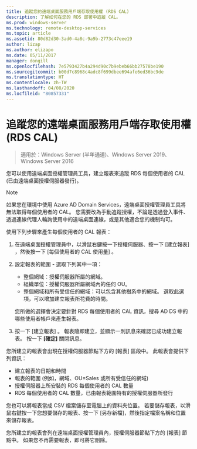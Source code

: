 ```yaml
---
title: 追蹤您的遠端桌面服務用戶端存取使用權 (RDS CAL)
description: 了解如何在您的 RDS 部署中追蹤 CAL。
ms.prod: windows-server
ms.technology: remote-desktop-services
ms.topic: article
ms.assetid: 80d82d30-3ad0-4a8c-9a9b-2773c47eee19
author: lizap
ms.author: elizapo
ms.date: 05/11/2017
manager: dongill
ms.openlocfilehash: 7e5793427b4a294d90c7b9ebeb66bb27578be190
ms.sourcegitcommit: b00d7c8968c4adc8f699dbee694afe6ed36bc9de
ms.translationtype: HT
ms.contentlocale: zh-TW
ms.lasthandoff: 04/08/2020
ms.locfileid: "80857331"
---
```

# <a name="track-your-remote-desktop-services-client-access-licenses-rds-cals"></a>追蹤您的遠端桌面服務用戶端存取使用權 (RDS CAL)

>適用於：Windows Server (半年通道)、Windows Server 2019、Windows Server 2016

您可以使用遠端桌面授權管理員工具，建立報表來追蹤 RDS 每個使用者的 CAL (已由遠端桌面授權伺服器發行)。

> [!NOTE]
>  如果您在環境中使用 Azure AD Domain Services，遠端桌面授權管理員工具將無法取得每個使用者的 CAL。 您需要改為手動追蹤授權，不論是透過登入事件、透過連線代理人輪詢使用中的遠端桌面連線，或是其他適合您的機制均可。 

使用下列步驟來產生每個使用者的 CAL 報表：

1. 在遠端桌面授權管理員中，以滑鼠右鍵按一下授權伺服器、按一下 [建立報表]  ，然後按一下 [每個使用者的 CAL 使用量]  。
2. 設定報表的範圍 - 選取下列其中一項：
   - 整個網域：授權伺服器所屬的網域。
   - 組織單位：授權伺服器所屬網域內的任何 OU。
   - 整個網域和所有受信任的網域：可以包含其他樹系中的網域。 選取此選項，可以增加建立報表所花費的時間。

   您所做的選擇會決定要針對 RDS 每個使用者的 CAL 資訊，搜尋 AD DS 中的哪些使用者帳戶來產生報表。
3. 按一下 [建立報表]  。 報表隨即建立，並顯示一則訊息來確認已成功建立報表。 按一下 **[確定]** 關閉訊息。

您所建立的報表會出現在授權伺服器節點下方的 [報表] 區段中。 此報表會提供下列資訊：

- 建立報表的日期和時間
- 報表的範圍 (例如，網域、OU=Sales 或所有受信任的網域)
- 授權伺服器上所安裝的 RDS 每個使用者的 CAL 數量
- RDS 每個使用者的 CAL 數量，已由報表範圍特有的授權伺服器所發行

您也可以將報表當成 CSV 檔案儲存至電腦上的資料夾位置。 若要儲存報表，以滑鼠右鍵按一下您想要儲存的報表、按一下 [另存新檔]，然後指定檔案名稱和位置來儲存報表。

您所建立的報表會列在遠端桌面授權管理員內，授權伺服器節點下方的 [報表] 節點中。 如果您不再需要報表，即可將它刪除。
